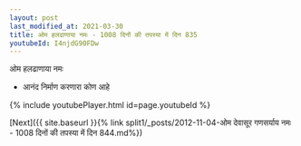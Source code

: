 ```yaml
---
layout: post
last_modified_at: 2021-03-30
title: ओम हलढाणाया नमः - 1008 दिनों की तपस्या में दिन 835
youtubeId: I4njdG90FDw
---
```

 
 
 ओम हलढाणाया नमः  
 
 -  आनंद निर्माण करणारा कोण आहे 
 
  
 
  
 
 
 
 
 
 


{% include youtubePlayer.html id=page.youtubeId %}
 
[Next]({{ site.baseurl }}{% link  split1/_posts/2012-11-04-ओम देवासूर गणसर्याय नमः - 1008 दिनों की तपस्या में दिन 844.md%})
 
